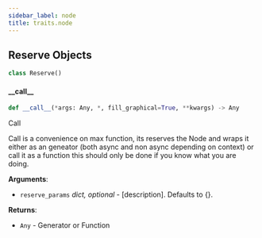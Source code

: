 ```yaml
---
sidebar_label: node
title: traits.node
---
```


## Reserve Objects

```python
class Reserve()
```

#### \_\_call\_\_

```python
def __call__(*args: Any, *, fill_graphical=True, **kwargs) -> Any
```

Call

Call is a convenience on max function, its reserves the Node and wraps it either as
an geneator (both async and non async depending on context) or call it as a function
this should only be done if you know what you are doing.

**Arguments**:

- `reserve_params` _dict, optional_ - [description]. Defaults to {}.
  

**Returns**:

- `Any` - Generator or Function

